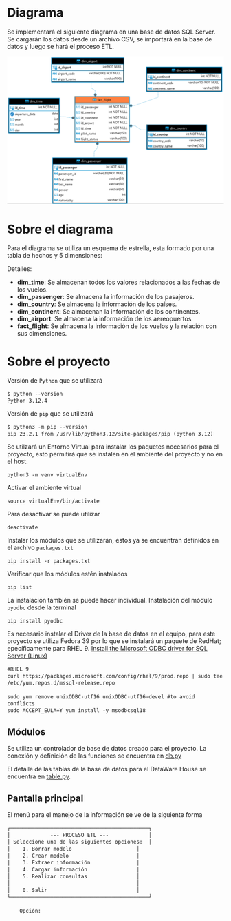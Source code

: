# Diagrama

Se implementará el siguiente diagrama en una base de datos SQL Server. Se cargarán los datos desde un archivo CSV, se importará en la base de datos y luego se hará el proceso ETL.

![diagrama-ER](../assets/practica_1/ER.png)

# Sobre el diagrama

Para el diagrama se utiliza un esquema de estrella, esta formado por una tabla de hechos y 5 dimensiones:

Detalles:

- **dim_time**: Se almacenan todos los valores relacionados a las fechas de los vuelos.
- **dim_passenger**: Se almacena la información de los pasajeros.
- **dim_country**: Se almacena la información de los países.
- **dim_continent**: Se almacenan la información de los continentes.
- **dim_airport**: Se almacena la información de los aereopuertos
- **fact_flight**: Se almacena la información de los vuelos y la relación con sus dimensiones.

# Sobre el proyecto

Versión de `Python` que se utilizará

```shell
$ python --version
Python 3.12.4
```

Versión de `pip` que se utilizará

```shell
$ python3 -m pip --version
pip 23.2.1 from /usr/lib/python3.12/site-packages/pip (python 3.12)
```

Se utilzará un Entorno Virtual para instalar los paquetes necesarios para el proyecto, esto permitirá que se instalen en el ambiente del proyecto y no en el host.

```shell
python3 -m venv virtualEnv
```

Activar el ambiente virtual

```shell
source virtualEnv/bin/activate
```

Para desactivar se puede utilizar

```shell
deactivate
```

Instalar los módulos que se utilizarán, estos ya se encuentran definidos en el archivo `packages.txt`

```shell
pip install -r packages.txt
```

Verificar que los módulos estén instalados

```shell
pip list
```

La instalación también se puede hacer individual. Instalación del módulo `pyodbc` desde la terminal

```shell
pip install pyodbc
```

Es necesario instalar el Driver de la base de datos en el equipo, para este proyecto se utiliza Fedora 39 por lo que se instalará un paquete de RedHat; epecíficamente para RHEL 9. [Install the Microsoft ODBC driver for SQL Server (Linux)](https://learn.microsoft.com/en-us/sql/connect/odbc/linux-mac/installing-the-microsoft-odbc-driver-for-sql-server?view=sql-server-ver16)

```shell
#RHEL 9
curl https://packages.microsoft.com/config/rhel/9/prod.repo | sudo tee /etc/yum.repos.d/mssql-release.repo

sudo yum remove unixODBC-utf16 unixODBC-utf16-devel #to avoid conflicts
sudo ACCEPT_EULA=Y yum install -y msodbcsql18
```

## Módulos
Se utiliza un controlador de base de datos creado para el proyecto. La conexión y definición de las funciones se encuentra en [db.py](db.py)

El detalle de las tablas de la base de datos para el DataWare House se encuentra en [table.py](table.py).

## Pantalla principal
El menú para el manejo de la información se ve de la siguiente forma

```shell
┌─────────────────────────────────────────────┐
│             --- PROCESO ETL ---             │
│ Seleccione una de las siguientes opciones:  │
│	 1. Borrar modelo                     │
│	 2. Crear modelo                      │
│	 3. Extraer información               │
│	 4. Cargar información                │
│	 5. Realizar consultas                │
│	                                      │
│	 0. Salir                             │
└─────────────────────────────────────────────┘

	Opción:
```
